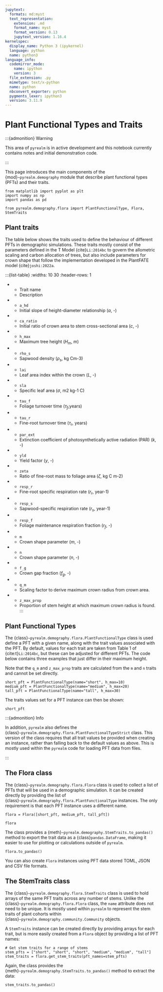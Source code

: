 ```yaml
---
jupytext:
  formats: md:myst
  text_representation:
    extension: .md
    format_name: myst
    format_version: 0.13
    jupytext_version: 1.16.4
kernelspec:
  display_name: Python 3 (ipykernel)
  language: python
  name: python3
language_info:
  codemirror_mode:
    name: ipython
    version: 3
  file_extension: .py
  mimetype: text/x-python
  name: python
  nbconvert_exporter: python
  pygments_lexer: ipython3
  version: 3.11.9
---
```


# Plant Functional Types and Traits

:::{admonition} Warning

This area of `pyrealm` is in active development and this notebook currently contains
notes and initial demonstration code.

:::

This page introduces the main components of the {mod}`~pyrealm.demography` module that
describe plant functional types (PFTs) and their traits.

```{code-cell} ipython3
from matplotlib import pyplot as plt
import numpy as np
import pandas as pd

from pyrealm.demography.flora import PlantFunctionalType, Flora, StemTraits
```

## Plant traits

The table below shows the traits used to define the behaviour of different PFTs in
demographic simulations. These traits mostly consist of the parameters defined in the T
Model {cite}`Li:2014bc` to govern the allometric scaling and carbon allocation of trees,
but also include parameters for crown shape that follow the implementation developed in
the PlantFATE model {cite}`joshi:2022a`.

<!-- markdownlint-disable MD007 MD004 -->

:::{list-table}
:widths: 10 30
:header-rows: 1

* - Trait name
  - Description
* - `a_hd`
  - Initial slope of height-diameter relationship ($a$, -)
* - `ca_ratio`
  - Initial ratio of crown area to stem cross-sectional area ($c$, -)
* - `h_max`
  - Maximum tree height ($H_m$, m)
* - `rho_s`
  - Sapwood density ($\rho_s$, kg Cm-3)
* - `lai`
  - Leaf area index within the crown ($L$,  -)
* - `sla`
  - Specific leaf area ($\sigma$,  m2 kg-1 C)
* - `tau_f`
  - Foliage turnover time ($\tau_f$,years)
* - `tau_r`
  - Fine-root turnover time ($\tau_r$,  years)
* - `par_ext`
  - Extinction coefficient of photosynthetically active radiation (PAR) ($k$, -)
* - `yld`
  - Yield factor ($y$,  -)
* - `zeta`
  - Ratio of fine-root mass to foliage area ($\zeta$, kg C m-2)
* - `resp_r`
  - Fine-root specific respiration rate ($r_r$, year-1)
* - `resp_s`
  - Sapwood-specific respiration rate ($r_s$,  year-1)
* - `resp_f`
  - Foliage maintenance respiration fraction ($r_f$,  -)
* - `m`
  - Crown shape parameter ($m$, -)
* - `n`
  - Crown shape parameter ($n$, -)
* - `f_g`
  - Crown gap fraction ($f_g$, -)
* - `q_m`
  - Scaling factor to derive maximum crown radius from crown area.
* - `z_max_prop`
  - Proportion of stem height at which maximum crown radius is found.
:::

<!-- markdownlint-enable MD007 MD004 -->

## Plant Functional Types

The {class}`~pyrealm.demography.flora.PlantFunctionalType` class is used define a PFT
with a given name, along with the trait values associated with the PFT. By default,
values for each trait are taken from Table 1 of {cite:t}`Li:2014bc`, but these can be
adjusted for different PFTs. The code below contains three examples that just differ in
their maximum height.

Note that the `q_m` and `z_max_prop` traits are calculated from the `m` and `n` traits
and cannot be set directly.

```{code-cell} ipython3
short_pft = PlantFunctionalType(name="short", h_max=10)
medium_pft = PlantFunctionalType(name="medium", h_max=20)
tall_pft = PlantFunctionalType(name="tall", h_max=30)
```

The traits values set for a PFT instance can then be shown:

```{code-cell} ipython3
short_pft
```

:::{admonition} Info

In addition, `pyrealm` also defines the
{class}`~pyrealm.demography.flora.PlantFunctionalTypeStrict` class. This version of the
class requires that all trait values be provided when creating an instance, rather than
falling back to the default values as above. This is mostly used within the `pyrealm`
code for loading PFT data from files.

:::

## The Flora class

The {class}`~pyrealm.demography.flora.Flora` class is used to collect a list of PFTs
that will be used in a demographic simulation. It can be created directly by providing
the list of {class}`~pyrealm.demography.flora.PlantFunctionalType` instances. The only
requirement is that each PFT instance uses a different name.

```{code-cell} ipython3
flora = Flora([short_pft, medium_pft, tall_pft])

flora
```

The class provides a {meth}`~pyrealm.demography.StemTraits.to_pandas()` method to export
the trait data as a {class}`pandas.DataFrame`, making it easier to use for plotting or
calculations outside of `pyrealm`.

```{code-cell} ipython3
flora.to_pandas()
```

You can also create `Flora` instances using PFT data stored TOML, JSON and CSV file
formats.

## The StemTraits class

The {class}`~pyrealm.demography.flora.StemTraits` class is used to hold arrays of the
same PFT traits across any number of stems. Unlike the
{class}`~pyrealm.demography.flora.Flora` class, the `name` attribute does not need to be
unique. It is mostly used within `pyrealm` to represent the stem traits of plant cohorts
within {class}`~pyrealm.demography.community.Community` objects.

A `StemTraits` instance can be created directly by providing arrays for each trait, but is
more easily created from a `Flora` object by providing a list of PFT names:

```{code-cell} ipython3
# Get stem traits for a range of stems
stem_pfts = ["short", "short", "short", "medium", "medium", "tall"]
stem_traits = flora.get_stem_traits(pft_names=stem_pfts)
```

Again, the class provides the {meth}`~pyrealm.demography.StemTraits.to_pandas()` method
to extract the data:

```{code-cell} ipython3
stem_traits.to_pandas()
```
